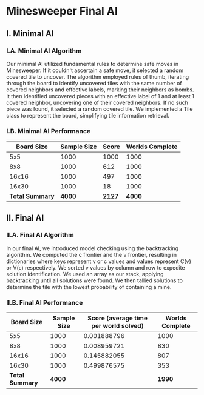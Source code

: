 # Minesweeper Final AI

## I. Minimal AI
### I.A. Minimal AI Algorithm
Our minimal AI utilized fundamental rules to determine safe moves in Minesweeper. If it couldn't ascertain a safe move, it selected a random covered tile to uncover. The algorithm employed rules of thumb, iterating through the board to identify uncovered tiles with the same number of covered neighbors and effective labels, marking their neighbors as bombs. It then identified uncovered pieces with an effective label of 1 and at least 1 covered neighbor, uncovering one of their covered neighbors. If no such piece was found, it selected a random covered tile. We implemented a Tile class to represent the board, simplifying tile information retrieval.

### I.B. Minimal AI Performance
| Board Size | Sample Size | Score | Worlds Complete |
|------------|-------------|-------|-----------------|
| 5x5        | 1000        | 1000  | 1000            |
| 8x8        | 1000        | 612   | 1000            |
| 16x16      | 1000        | 497   | 1000            |
| 16x30      | 1000        | 18    | 1000            |
| **Total Summary** | **4000** | **2127** | **4000** |

## II. Final AI
### II.A. Final AI Algorithm
In our final AI, we introduced model checking using the backtracking algorithm. We computed the c frontier and the v frontier, resulting in dictionaries where keys represent v or c values and values represent C(v) or V(c) respectively. We sorted v values by column and row to expedite solution identification. We used an array as our stack, applying backtracking until all solutions were found. We then tallied solutions to determine the tile with the lowest probability of containing a mine.

### II.B. Final AI Performance
| Board Size | Sample Size | Score (average time per world solved) | Worlds Complete |
|------------|-------------|--------------------------------------|-----------------|
| 5x5        | 1000        | 0.001888796                          | 1000            |
| 8x8        | 1000        | 0.008959721                          | 830             |
| 16x16      | 1000        | 0.145882055                          | 807             |
| 16x30      | 1000        | 0.499876575                          | 353             |
| **Total Summary** | **4000** |                                       | **1990**        |
